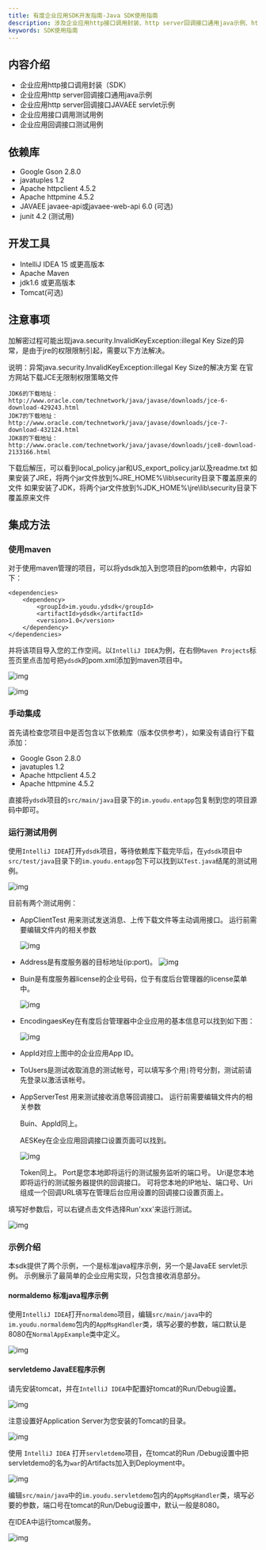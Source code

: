 ```yaml
---
title: 有度企业应用SDK开发指南-Java SDK使用指南
description: 涉及企业应用http接口调用封装、http server回调接口通用java示例、http server回调接口JAVAEE servlet示例等。
keywords: SDK使用指南
---
```


## 内容介绍

- 企业应用http接口调用封装（SDK）
- 企业应用http server回调接口通用java示例
- 企业应用http server回调接口JAVAEE servlet示例
- 企业应用接口调用测试用例
- 企业应用回调接口测试用例

## 依赖库

- Google Gson 2.8.0
- javatuples 1.2
- Apache httpclient 4.5.2
- Apache httpmine 4.5.2
- JAVAEE javaee-api或javaee-web-api 6.0 (可选)
- junit 4.2 (测试用)

## 开发工具

- IntelliJ IDEA 15 或更高版本
- Apache Maven
- jdk1.6 或更高版本
- Tomcat(可选)

## 注意事项

加解密过程可能出现java.security.InvalidKeyException:illegal Key Size的异常，是由于jre的权限限制引起，需要以下方法解决。 

说明：异常java.security.InvalidKeyException:illegal Key Size的解决方案 在官方网站下载JCE无限制权限策略文件

```
JDK6的下载地址：
http://www.oracle.com/technetwork/java/javase/downloads/jce-6-download-429243.html
JDK7的下载地址：
http://www.oracle.com/technetwork/java/javase/downloads/jce-7-download-432124.html
JDK8的下载地址：
http://www.oracle.com/technetwork/java/javase/downloads/jce8-download-2133166.html
```

下载后解压，可以看到local_policy.jar和US_export_policy.jar以及readme.txt
如果安装了JRE，将两个jar文件放到%JRE_HOME%\lib\security目录下覆盖原来的文件
如果安装了JDK，将两个jar文件放到%JDK_HOME%\jre\lib\security目录下覆盖原来文件

## 集成方法

### 使用maven

对于使用maven管理的项目，可以将ydsdk加入到您项目的pom依赖中，内容如下：

```
<dependencies>
    <dependency>
        <groupId>im.youdu.ydsdk</groupId>
        <artifactId>ydsdk</artifactId>
        <version>1.0</version>
    </dependency>
</dependencies>
```

并将该项目导入您的工作空间。以`IntelliJ IDEA`为例，在右侧`Maven Projects`标签页里点击加号把`ydsdk`的pom.xml添加到maven项目中。

![img](res/e01_00002/p8.jpg) 

![img](res/e01_00002/p9.jpg)

### 手动集成

首先请检查您项目中是否包含以下依赖库（版本仅供参考），如果没有请自行下载添加：

- Google Gson 2.8.0
- javatuples 1.2
- Apache httpclient 4.5.2
- Apache httpmine 4.5.2

直接将`ydsdk`项目的`src/main/java`目录下的`im.youdu.entapp`包复制到您的项目源码中即可。

### 运行测试用例

使用`IntelliJ IDEA`打开`ydsdk`项目，等待依赖库下载完毕后，在`ydsdk`项目中`src/test/java`目录下的`im.youdu.entapp`包下可以找到以`Test.java`结尾的测试用例。

![img](res/e01_00002/p10.jpg)

目前有两个测试用例：

- AppClientTest 用来测试发送消息、上传下载文件等主动调用接口。
  运行前需要编辑文件内的相关参数
  
  ![img](res/e01_00002/p11.jpg)

- Address是有度服务器的目标地址(ip:port)。 ![img](res/e01_00002/p12.jpg)

- Buin是有度服务器license的企业号码，位于有度后台管理器的license菜单中。
  
  ![img](res/e01_00002/p13.jpg)

- EncodingaesKey在有度后台管理器中企业应用的基本信息可以找到如下图：
  
  ![img](res/e01_00002/p14.jpg)

- AppId对应上图中的企业应用App ID。

- ToUsers是测试收取消息的测试帐号，可以填写多个用`|`符号分割，测试前请先登录以激活该帐号。

- AppServerTest 用来测试接收消息等回调接口。 运行前需要编辑文件内的相关参数

  

  Buin、AppId同上。

  AESKey在企业应用回调接口设置页面可以找到。

  ![img](res/e01_00002/p16.jpg)

  Token同上。
  Port是您本地即将运行的测试服务监听的端口号。
  Uri是您本地即将运行的测试服务器提供的回调接口。 可将您本地的IP地址、端口号、Uri组成一个回调URL填写在管理后台应用设置的回调接口设置页面上。

填写好参数后，可以右键点击文件选择Run'xxx'来运行测试。

![img](res/e01_00002/p17.jpg)

### 示例介绍

本sdk提供了两个示例，一个是标准java程序示例，另一个是JavaEE servlet示例。
示例展示了最简单的企业应用实现，只包含接收消息部分。

#### normaldemo 标准java程序示例

使用`IntelliJ IDEA`打开`normaldemo`项目，编辑`src/main/java`中的`im.youdu.normaldemo`包内的`AppMsgHandler`类，填写必要的参数，端口默认是8080在`NormalAppExample`类中定义。

![img](res/e01_00002/p18.jpg)

#### servletdemo JavaEE程序示例

请先安装tomcat，并在`IntelliJ IDEA`中配置好tomcat的Run/Debug设置。

![img](res/e01_00002/p19.jpg)

注意设置好Application Server为您安装的Tomcat的目录。

![img](res/e01_00002/p20.jpg)

使用 `IntelliJ IDEA` 打开`servletdemo`项目，在tomcat的Run /Debug设置中把servletdemo的名为`war`的Artifacts加入到Deployment中。

![img](res/e01_00002/p21.jpg)

编辑`src/main/java`中的`im.youdu.servletdemo`包内的`AppMsgHandler`类，填写必要的参数，端口号在tomcat的Run/Debug设置中，默认一般是8080。

在IDEA中运行tomcat服务。

![img](res/e01_00002/p22.jpg)